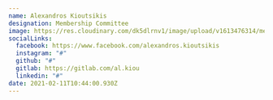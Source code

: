 ```yaml
---
name: Alexandros Kioutsikis
designation: Membership Committee
image: https://res.cloudinary.com/dk5dlrnv1/image/upload/v1613476314/members/kioutsikis_gysi5k_ayfu59.jpg
socialLinks:
  facebook: https://www.facebook.com/alexandros.kioutsikis
  instagram: "#"
  github: "#"
  gitlab: https://gitlab.com/al.kiou
  linkedin: "#"
date: 2021-02-11T10:44:00.930Z
---
```

